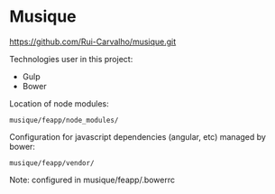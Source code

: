# Musique

https://github.com/Rui-Carvalho/musique.git

Technologies user in this project:
* Gulp
* Bower


Location of node modules:
```
musique/feapp/node_modules/
```

Configuration for javascript dependencies (angular, etc) managed by bower:
```
musique/feapp/vendor/
```
Note: configured in musique/feapp/.bowerrc

